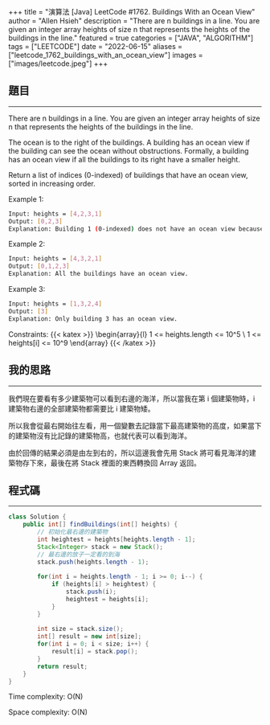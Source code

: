 +++
title = "演算法 [Java] LeetCode #1762. Buildings With an Ocean View"
author = "Allen Hsieh"
description = "There are n buildings in a line. You are given an integer array heights of size n that represents the heights of the buildings in the line."
featured = true
categories = ["JAVA", "ALGORITHM"]
tags = ["LEETCODE"]
date = "2022-06-15"
aliases = ["leetcode_1762_buildings_with_an_ocean_view"]
images = ["images/leetcode.jpeg"]
+++

## 題目
---
There are n buildings in a line. You are given an integer array heights of size n that represents the heights of the buildings in the line.

The ocean is to the right of the buildings. A building has an ocean view if the building can see the ocean without obstructions. Formally, a building has an ocean view if all the buildings to its right have a smaller height.

Return a list of indices (0-indexed) of buildings that have an ocean view, sorted in increasing order.

Example 1:
```bash
Input: heights = [4,2,3,1]
Output: [0,2,3]
Explanation: Building 1 (0-indexed) does not have an ocean view because building 2 is taller.
```

Example 2:
```bash
Input: heights = [4,3,2,1]
Output: [0,1,2,3]
Explanation: All the buildings have an ocean view.
```

Example 3:
```bash
Input: heights = [1,3,2,4]
Output: [3]
Explanation: Only building 3 has an ocean view.
```

Constraints:
{{< katex >}}
  \begin{array}{l}
    1 <= heights.length <= 10^5 \\
    1 <= heights[i] <= 10^9 
  \end{array}
{{< /katex >}}


## 我的思路
---
我們現在要看有多少建築物可以看到右邊的海洋，所以當我在第 i 個建築物時，i 建築物右邊的全部建築物都需要比 i 建築物矮。

所以我會從最右開始往左看，用一個變數去記錄當下最高建築物的高度，如果當下的建築物沒有比記錄的建築物高，也就代表可以看到海洋。

由於回傳的結果必須是由左到右的，所以這邊我會先用 Stack 將可看見海洋的建築物存下來，最後在將 Stack 裡面的東西轉換回 Array 返回。


## 程式碼
---
```Java
class Solution {
    public int[] findBuildings(int[] heights) {
        // 初始化最右邊的建築物
        int heightest = heights[heights.length - 1];
        Stack<Integer> stack = new Stack();
        // 最右邊的放子一定看的到海
        stack.push(heights.length - 1);
        
        for(int i = heights.length - 1; i >= 0; i--) {
            if (heights[i] > heightest) {
                stack.push(i);
                heightest = heights[i];
            }
        }
        
        int size = stack.size();
        int[] result = new int[size];
        for(int i = 0; i < size; i++) {
            result[i] = stack.pop();
        }
        return result;
    }
}
```

Time complexity: O(N)

Space complexity: O(N)
